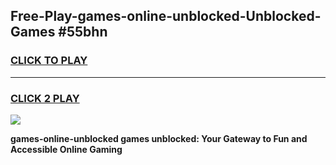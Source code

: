 
## Free-Play-games-online-unblocked-Unblocked-Games #55bhn
<h3>
<a href="https://news.freeplayer.one?title=games-online-unblocked&ref=8M">CLICK TO PLAY</a></h3>
<hr>

<h3>
<a href="https://news.freeplayer.one?title=games-online-unblocked&ref=8M">CLICK 2 PLAY</a>
  
</h3>

<a href="https://news.freeplayer.one?title=games-online-unblocked&ref=8M"><img src="https://clearcache.store/games.png"></a>


**games-online-unblocked games unblocked: Your Gateway to Fun and Accessible Online Gaming**
